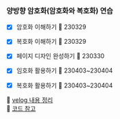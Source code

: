 ### 양방향 암호화(암호화와 복호화) 연습
- [x] 암호화 이해하기 🌱 230329
- [x] 복호화 이해하기 🌱 230329
- [x] 페이지 디자인 완성하기 🌱 230330 
- [x] 임호화 활용하기 🌱 230403~230404 
- [x] 복호화 활용하기 🌱 230403~230404 


🔗 [velog 내용 정리](https://velog.io/@juwan-25/암호화복호화)
<br>
🔗 [코드 참고](https://blog.naver.com/PostView.naver?blogId=01075970528&logNo=222484380977&parentCategoryNo=&categoryNo=10&viewDate=&isShowPopularPosts=true&from=search)
